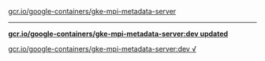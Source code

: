 [gcr.io/google-containers/gke-mpi-metadata-server](https://hub.docker.com/r/anjia0532/gke-mpi-metadata-server/tags/) 

----
**[gcr.io/google-containers/gke-mpi-metadata-server:dev updated](https://hub.docker.com/r/anjia0532/google-containers.gke-mpi-metadata-server/tags/)**

[gcr.io/google-containers/gke-mpi-metadata-server:dev √](https://hub.docker.com/r/anjia0532/google-containers.gke-mpi-metadata-server/tags/)


